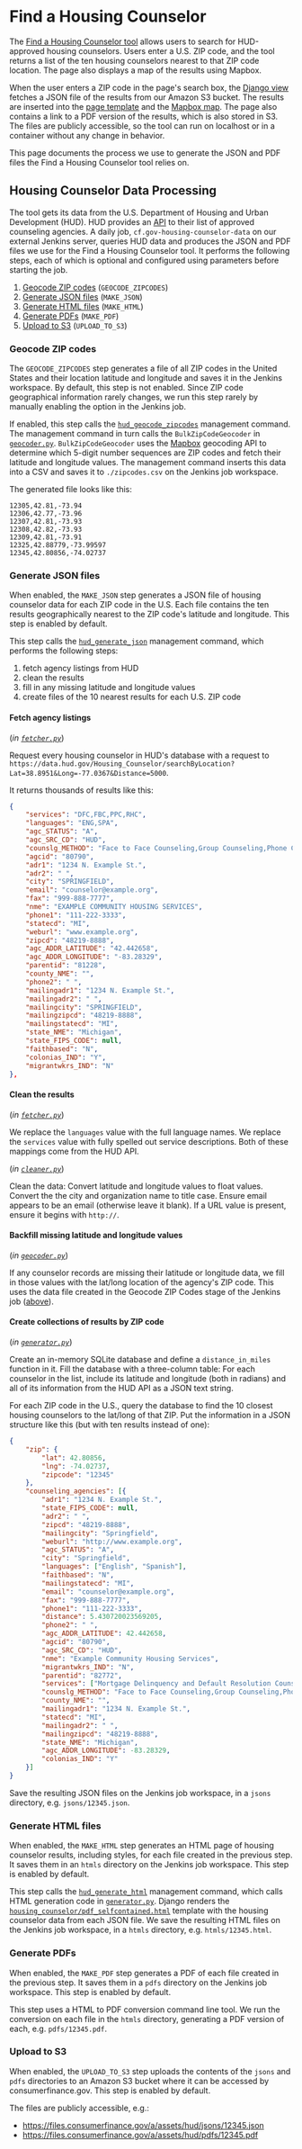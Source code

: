 # Find a Housing Counselor

The [Find a Housing Counselor tool](https://www.consumerfinance.gov/find-a-housing-counselor/) allows users to search for HUD-approved housing counselors.
Users enter a U.S. ZIP code, and the tool returns a list of the ten housing counselors nearest to that ZIP code location.
The page also displays a map of the results using Mapbox.

When the user enters a ZIP code in the page's search box, the [Django view](https://github.com/cfpb/cfgov-refresh/blob/master/cfgov/housing_counselor/views.py#L84) fetches a JSON file of the results from our Amazon S3 bucket.
The results are inserted into the [page template](https://github.com/cfpb/cfgov-refresh/blob/master/cfgov/housing_counselor/jinja2/housing_counselor/index.html) and the [Mapbox map](https://github.com/cfpb/cfgov-refresh/blob/master/cfgov/unprocessed/apps/find-a-housing-counselor/js/common.js).
The page also contains a link to a PDF version of the results, which is also stored in S3.
The files are publicly accessible, so the tool can run on localhost or in a container without any change in behavior.

This page documents the process we use to generate the JSON and PDF files the Find a Housing Counselor tool relies on.


## Housing Counselor Data Processing

The tool gets its data from the U.S. Department of Housing and Urban Development (HUD).
HUD provides an [API](https://data.hud.gov/housing_counseling.html) to their list of approved counseling agencies.
A daily job, `cf.gov-housing-counselor-data` on our external Jenkins server,
queries HUD data and produces the JSON and PDF files we use for the Find a Housing Counselor tool.
It performs the following steps, each of which is optional
and configured using parameters before starting the job.

  1. [Geocode ZIP codes](#geocode-zip-codes) (`GEOCODE_ZIPCODES`)
  2. [Generate JSON files](#generate-json-files) (`MAKE_JSON`)
  3. [Generate HTML files](#generate-html-files) (`MAKE_HTML`)
  4. [Generate PDFs](#generate-pdfs) (`MAKE_PDF`)
  5. [Upload to S3](#upload-to-s3) (`UPLOAD_TO_S3`)


### Geocode ZIP codes

The `GEOCODE_ZIPCODES` step generates a file of all ZIP codes in the United States and their location latitude and longitude and saves it in the Jenkins workspace.
By default, this step is not enabled.
Since ZIP code geographical information rarely changes, we run this step rarely by manually enabling the option in the Jenkins job.

If enabled, this step calls the [`hud_geocode_zipcodes`](https://github.com/cfpb/cfgov-refresh/blob/master/cfgov/housing_counselor/management/commands/hud_geocode_zipcodes.py) management command.
The management command in turn calls the `BulkZipCodeGeocoder` in [`geocoder.py`](https://github.com/cfpb/cfgov-refresh/blob/master/cfgov/housing_counselor/geocoder.py).
`BulkZipCodeGeocoder` uses the [Mapbox](https://www.mapbox.com/) geocoding API to determine which 5-digit number sequences are ZIP codes and fetch their latitude and longitude values.
The management command inserts this data into a CSV and saves it to `./zipcodes.csv` on the Jenkins job workspace.

The generated file looks like this:

```csv
12305,42.81,-73.94
12306,42.77,-73.96
12307,42.81,-73.93
12308,42.82,-73.93
12309,42.81,-73.91
12325,42.88779,-73.99597
12345,42.80856,-74.02737
```


### Generate JSON files

When enabled, the `MAKE_JSON` step generates a JSON file of housing counselor data for each ZIP code in the U.S.
Each file contains the ten results geographically nearest to the ZIP code's latitude and longitude.
This step is enabled by default.

This step calls the [`hud_generate_json`](https://github.com/cfpb/cfgov-refresh/blob/master/cfgov/housing_counselor/management/commands/hud_generate_json.py) management command,
which performs the following steps:

  1. fetch agency listings from HUD
  2. clean the results
  3. fill in any missing latitude and longitude values
  4. create files of the 10 nearest results for each U.S. ZIP code


#### Fetch agency listings

(_in [`fetcher.py`](https://github.com/cfpb/cfgov-refresh/blob/master/cfgov/housing_counselor/fetcher.py)_)

Request every housing counselor in HUD's database
with a request to `https://data.hud.gov/Housing_Counselor/searchByLocation?Lat=38.8951&Long=-77.0367&Distance=5000`.

It returns thousands of results like this:

```json
{
    "services": "DFC,FBC,PPC,RHC",
    "languages": "ENG,SPA",
    "agc_STATUS": "A",
    "agc_SRC_CD": "HUD",
    "counslg_METHOD": "Face to Face Counseling,Group Counseling,Phone Counseling",
    "agcid": "80790",
    "adr1": "1234 N. Example St.",
    "adr2": " ",
    "city": "SPRINGFIELD",
    "email": "counselor@example.org",
    "fax": "999-888-7777",
    "nme": "EXAMPLE COMMUNITY HOUSING SERVICES",
    "phone1": "111-222-3333",
    "statecd": "MI",
    "weburl": "www.example.org",
    "zipcd": "48219-8888",
    "agc_ADDR_LATITUDE": "42.442658",
    "agc_ADDR_LONGITUDE": "-83.28329",
    "parentid": "81228",
    "county_NME": "",
    "phone2": " ",
    "mailingadr1": "1234 N. Example St.",
    "mailingadr2": " ",
    "mailingcity": "SPRINGFIELD",
    "mailingzipcd": "48219-8888",
    "mailingstatecd": "MI",
    "state_NME": "Michigan",
    "state_FIPS_CODE": null,
    "faithbased": "N",
    "colonias_IND": "Y",
    "migrantwkrs_IND": "N"
},
```

#### Clean the results

(_in [`fetcher.py`](https://github.com/cfpb/cfgov-refresh/blob/master/cfgov/housing_counselor/fetcher.py)_)

We replace the `languages` value with the full language names.
We replace the `services` value with fully spelled out service descriptions.
Both of these mappings come from the HUD API.

(_in [`cleaner.py`](https://github.com/cfpb/cfgov-refresh/blob/master/cfgov/housing_counselor/cleaner.py)_)

Clean the data: Convert latitude and longitude values to float values.
Convert the the city and organization name to title case.
Ensure email appears to be an email (otherwise leave it blank).
If a URL value is present, ensure it begins with `http://`.

#### Backfill missing latitude and longitude values

(_in [`geocoder.py`](https://github.com/cfpb/cfgov-refresh/blob/master/cfgov/housing_counselor/geocoder.py)_)

If any counselor records are missing their latitude or longitude data,
we fill in those values with the lat/long location of the agency's ZIP code.
This uses the data file created in the Geocode ZIP Codes stage of the Jenkins job ([above](#geocode-zip-codes)).

#### Create collections of results by ZIP code

(_in [`generator.py`](https://github.com/cfpb/cfgov-refresh/blob/master/cfgov/housing_counselor/generator.py)_)

Create an in-memory SQLite database and define a `distance_in_miles` function in it.
Fill the database with a three-column table:
For each counselor in the list, include its latitude and longitude (both in radians) and
all of its information from the HUD API as a JSON text string.

For each ZIP code in the U.S., query the database to find the 10 closest housing counselors to the lat/long of that ZIP.
Put the information in a JSON structure like this (but with ten results instead of one):

```json
{
    "zip": {
        "lat": 42.80856,
        "lng": -74.02737,
        "zipcode": "12345"
    },
    "counseling_agencies": [{
        "adr1": "1234 N. Example St.",
        "state_FIPS_CODE": null,
        "adr2": " ",
        "zipcd": "48219-8888",
        "mailingcity": "Springfield",
        "weburl": "http://www.example.org",
        "agc_STATUS": "A",
        "city": "Springfield",
        "languages": ["English", "Spanish"],
        "faithbased": "N",
        "mailingstatecd": "MI",
        "email": "counselor@example.org",
        "fax": "999-888-7777",
        "phone1": "111-222-3333",
        "distance": 5.430720023569205,
        "phone2": " ",
        "agc_ADDR_LATITUDE": 42.442658,
        "agcid": "80790",
        "agc_SRC_CD": "HUD",
        "nme": "Example Community Housing Services",
        "migrantwkrs_IND": "N",
        "parentid": "82772",
        "services": ["Mortgage Delinquency and Default Resolution Counse", "Home Improvement and Rehabilitation Counseling", "Pre-purchase Counseling", "Pre-purchase Homebuyer Education Workshops", "Rental Housing Counseling"],
        "counslg_METHOD": "Face to Face Counseling,Group Counseling,Phone Counseling",
        "county_NME": "",
        "mailingadr1": "1234 N. Example St.",
        "statecd": "MI",
        "mailingadr2": " ",
        "mailingzipcd": "48219-8888",
        "state_NME": "Michigan",
        "agc_ADDR_LONGITUDE": -83.28329,
        "colonias_IND": "Y"
    }]
}
```

Save the resulting JSON files on the Jenkins job workspace, in a `jsons` directory, e.g. `jsons/12345.json`.


### Generate HTML files

When enabled, the `MAKE_HTML` step generates an HTML page of housing counselor results, including styles,
for each file created in the previous step.
It saves them in an `htmls` directory on the Jenkins job workspace.
This step is enabled by default.

This step calls the [`hud_generate_html`](https://github.com/cfpb/cfgov-refresh/blob/master/cfgov/housing_counselor/management/commands/hud_generate_html.py) management command,
which calls HTML generation code in [`generator.py`](https://github.com/cfpb/cfgov-refresh/blob/master/cfgov/housing_counselor/generator.py).
Django renders the [`housing_counselor/pdf_selfcontained.html`](https://github.com/cfpb/cfgov-refresh/blob/master/cfgov/housing_counselor/templates/housing_counselor/pdf_selfcontained.html) template with the housing counselor data from each JSON file.
We save the resulting HTML files on the Jenkins job workspace, in a `htmls` directory, e.g. `htmls/12345.html`.


### Generate PDFs

When enabled, the `MAKE_PDF` step generates a PDF of each file created in the previous step.
It saves them in a `pdfs` directory on the Jenkins job workspace.
This step is enabled by default.

This step uses a HTML to PDF conversion command line tool.
We run the conversion on each file in the `htmls` directory, generating a PDF version of each, e.g. `pdfs/12345.pdf`.


### Upload to S3

When enabled, the `UPLOAD_TO_S3` step uploads the contents of the `jsons` and `pdfs` directories to an Amazon S3 bucket where it can be accessed by consumerfinance.gov.
This step is enabled by default.

The files are publicly accessible, e.g.:

 - https://files.consumerfinance.gov/a/assets/hud/jsons/12345.json
 - https://files.consumerfinance.gov/a/assets/hud/pdfs/12345.pdf
